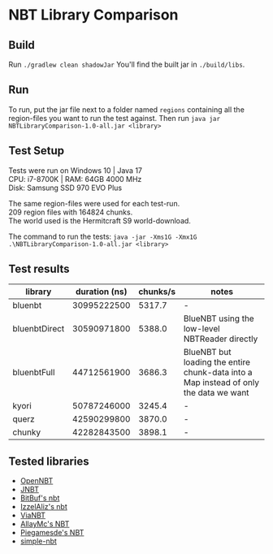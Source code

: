 # NBT Library Comparison

## Build
Run `./gradlew clean shadowJar`
You'll find the built jar in `./build/libs`.

## Run
To run, put the jar file next to a folder named `regions` containing all the region-files you want to run the test against.
Then run `java jar NBTLibraryComparison-1.0-all.jar <library>`

## Test Setup
Tests were run on Windows 10 | Java 17  
CPU: i7-8700K | RAM: 64GB 4000 MHz  
Disk: Samsung SSD 970 EVO Plus  

The same region-files were used for each test-run.  
209 region files with 164824 chunks.  
The world used is the Hermitcraft S9 world-download.  

The command to run the tests: `java -jar -Xms1G -Xmx1G .\NBTLibraryComparison-1.0-all.jar <library>`

## Test results
| library       | duration (ns) | chunks/s | notes                                                                                 |
|---------------|---------------|----------|---------------------------------------------------------------------------------------|
| bluenbt       | 30995222500   | 5317.7   | -                                                                                     |
| bluenbtDirect | 30590971800   | 5388.0   | BlueNBT using the low-level NBTReader directly                                        |
| bluenbtFull   | 44712561900   | 3686.3   | BlueNBT but loading the entire chunk-data into a Map instead of only the data we want |
| kyori         | 50787246000   | 3245.4   | -                                                                                     |
| querz         | 42590299800   | 3870.0   | -                                                                                     |
| chunky        | 42282843500   | 3898.1   | -                                                                                     |

## Tested libraries
- [OpenNBT](https://github.com/GeyserMC/OpenNBT)
- [JNBT](https://github.com/Morlok8k/JNBT)
- [BitBuf's nbt](https://github.com/BitBuf/nbt)
- [IzzelAliz's nbt](https://github.com/IzzelAliz/nbt)
- [ViaNBT](https://github.com/ViaVersion/ViaNBT)
- [AllayMc's NBT](https://github.com/AllayMC/NBT)
- [Piegamesde's NBT](https://github.com/piegamesde/nbt)
- [simple-nbt](https://github.com/piegamesde/nbt)